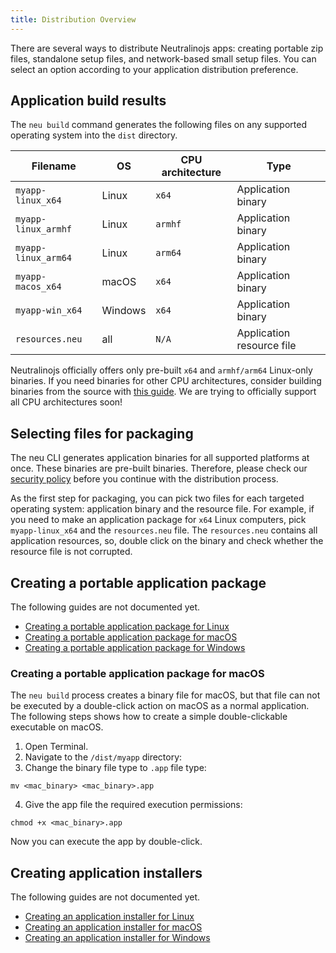 ```yaml
---
title: Distribution Overview
---
```


There are several ways to distribute Neutralinojs apps: creating portable zip files, standalone setup files, and network-based
small setup files. You can select an option according to your application distribution preference.

## Application build results

The `neu build` command generates the following files on any supported operating system into the `dist` directory.

| Filename            |  OS     | CPU architecture  | Type                    |
| ------------------- | ------- | --------- | ------------------------------- |
| `myapp-linux_x64`   | Linux   | `x64`     | Application binary              |
| `myapp-linux_armhf`   | Linux   | `armhf`     | Application binary              |
| `myapp-linux_arm64`   | Linux   | `arm64`     | Application binary              |
| `myapp-macos_x64`   | macOS   | `x64`     | Application binary              |
| `myapp-win_x64`     | Windows | `x64`     | Application binary              |
| `resources.neu`     | all     | `N/A`     | Application resource file       |

Neutralinojs officially offers only pre-built `x64` and `armhf/arm64` Linux-only binaries.
If you need binaries for other CPU architectures, consider building binaries from the source
with [this guide](../contributing/framework-developer-guide). We are trying to officially support all CPU
architectures soon!

## Selecting files for packaging

The neu CLI generates application binaries for all supported platforms at once. These binaries are pre-built binaries.
Therefore, please check our
[security policy](https://github.com/neutralinojs/neutralinojs/security/policy#prebuilt-binaries) before you continue
with the distribution process.

As the first step for packaging, you can pick two files for each targeted operating system: application binary and
the resource file. For example, if you need to make an application package for `x64` Linux computers, pick `myapp-linux_x64`
and the `resources.neu` file. The `resources.neu` contains all application resources, so, double click on the binary and check whether
the resource file is not corrupted.

## Creating a portable application package

The following guides are not documented yet.

- [Creating a portable application package for Linux](#)
- [Creating a portable application package for macOS](#)
- [Creating a portable application package for Windows](#)

### Creating a portable application package for macOS

The `neu build` process creates a binary file for macOS, but that file can not be executed by a double-click action on macOS as a normal application.
The following steps shows how to create a simple double-clickable executable on macOS.

1. Open Terminal.
2. Navigate to the `/dist/myapp` directory:
3. Change the binary file type to `.app` file type:
```
mv <mac_binary> <mac_binary>.app
```
4. Give the app file the required execution permissions:
```
chmod +x <mac_binary>.app
```

Now you can execute the app by double-click.

## Creating application installers

The following guides are not documented yet.

- [Creating an application installer for Linux](#)
- [Creating an application installer for macOS](#)
- [Creating an application installer for Windows](#)




